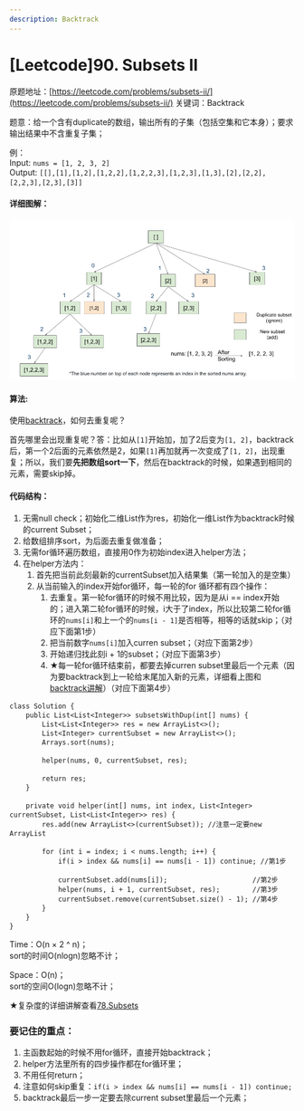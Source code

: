 ```yaml
---
description: Backtrack
---
```


# \[Leetcode\]90. Subsets II

原题地址：[https://leetcode.com/problems/subsets-ii/](https://leetcode.com/problems/subsets-ii/) 关键词：Backtrack

题意：给一个含有duplicate的数组，输出所有的子集（包括空集和它本身）；要求输出结果中不含重复子集；

例：  
Input: `nums = [1, 2, 3, 2]`   
Output: `[[],[1],[1,2],[1,2,2],[1,2,2,3],[1,2,3],[1,3],[2],[2,2],[2,2,3],[2,3],[3]]`



#### 详细图解：

![](../../.gitbook/assets/90_approach3_1.png)



#### 算法:

使用[backtrack](%20https://bhnigw.gitbook.io/-1/backtrack-mo-ban)，如何去重复呢？

首先哪里会出现重复呢？答：比如从`[1]`开始加，加了2后变为`[1, 2]`，backtrack后，第一个2后面的元素依然是2，如果`[1]`再加就再一次变成了`[1, 2]`，出现重复；所以，我们要**先把数组sort一下**，然后在backtrack的时候，如果遇到相同的元素，需要skip掉。

#### 代码结构：

1. 无需null check；初始化二维List作为res，初始化一维List作为backtrack时候的current Subset；
2. 给数组排序sort，为后面去重复做准备；
3. 无需for循环遍历数组，直接用0作为初始index进入helper方法；
4. 在helper方法内：
   1. 首先把当前此刻最新的currentSubset加入结果集（第一轮加入的是空集）
   2. 从当前输入的index开始for循环，每一轮的for 循环都有四个操作：
      1. 去重复。第一轮for循环的时候不用比较，因为是从i == index开始的；进入第二轮for循环的时候，i大于了index，所以比较第二轮for循环的`nums[i]`和上一个的`nums[i - 1]`是否相等，相等的话就skip；（对应下面第1步）
      2. 把当前数字`nums[i]`加入curren subset；（对应下面第2步）
      3. 开始递归找此刻i + 1的subset；（对应下面第3步）
      4. ★每一轮for循环结束前，都要去掉curren subset里最后一个元素（因为要backtrack到上一轮给末尾加入新的元素，详细看上图和[backtrack讲解](https://bhnigw.gitbook.io/-1/backtrack-mo-ban)）（对应下面第4步）

```text
class Solution {
    public List<List<Integer>> subsetsWithDup(int[] nums) {
        List<List<Integer>> res = new ArrayList<>();
        List<Integer> currentSubset = new ArrayList<>();
        Arrays.sort(nums);
        
        helper(nums, 0, currentSubset, res);

        return res;
    }
    
    private void helper(int[] nums, int index, List<Integer> currentSubset, List<List<Integer>> res) {
        res.add(new ArrayList<>(currentSubset)); //注意一定要new ArrayList
        
        for (int i = index; i < nums.length; i++) {
            if(i > index && nums[i] == nums[i - 1]) continue; //第1步

            currentSubset.add(nums[i]);                     //第2步
            helper(nums, i + 1, currentSubset, res);        //第3步
            currentSubset.remove(currentSubset.size() - 1); //第4步
        }
    }
}
```

Time：O\(n × 2 ^ n\)；  
sort的时间O\(nlogn\)忽略不计； 

Space：O\(n\)；  
sort的空间O\(logn\)忽略不计； 

★复杂度的详细讲解查看[78.Subsets](https://bhnigw.gitbook.io/leetcode/leetcode-78.-subsets)

### 要记住的重点：

1. 主函数起始的时候不用for循环，直接开始backtrack；
2. helper方法里所有的四步操作都在for循环里；
3. 不用任何return；
4. 注意如何skip重复：`if(i > index && nums[i] == nums[i - 1]) continue;`
5. backtrack最后一步一定要去除current subset里最后一个元素；

